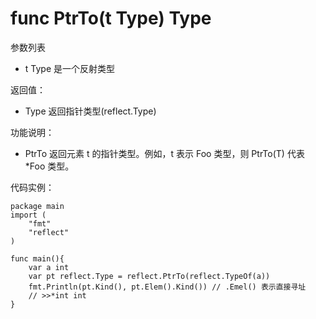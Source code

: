 # func PtrTo(t Type) Type

参数列表

- t Type 是一个反射类型

返回值：

- Type 返回指针类型(reflect.Type)

功能说明：

- PtrTo 返回元素 t 的指针类型。例如，t 表示 Foo 类型，则 PtrTo(T) 代表 *Foo 类型。

代码实例：
	
	package main
	import (
		"fmt"
		"reflect"
	)

	func main(){
		var a int
		var pt reflect.Type = reflect.PtrTo(reflect.TypeOf(a))
		fmt.Println(pt.Kind(), pt.Elem().Kind()) // .Emel() 表示直接寻址
		// >>*int int
	}

